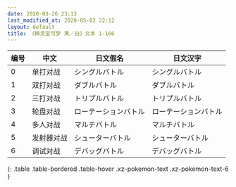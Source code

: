 ```yaml
---
date: 2020-03-26 23:13
last_modified_at: 2020-05-02 22:12
layout: default
title: 《精灵宝可梦 黑／白》文本 1-166
---
```

| 编号 | 中文 | 日文假名 | 日文汉字 |
| ---- | ---- | ---- | --- |
| 0 | 单打对战 | シングルバトル | シングルバトル |
| 1 | 双打对战 | ダブルバトル | ダブルバトル |
| 2 | 三打对战 | トリプルバトル | トリプルバトル |
| 3 | 轮盘对战 | ローテーションバトル | ローテーションバトル |
| 4 | 多人对战 | マルチバトル | マルチバトル |
| 5 | 发射器对战 | シューターバトル | シューターバトル |
| 6 | 调试对战 | デバッグバトル | デバッグバトル |
{: .table .table-bordered .table-hover .xz-pokemon-text .xz-pokemon-text-6 }